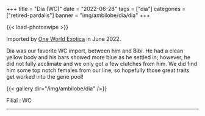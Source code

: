 +++
title = "Dia (WC)"
date = "2022-06-28"
tags = ["dia"]
categories = ["retired-pardalis"]
banner = "img/ambilobe/dia/dia"
+++

{{< load-photoswipe >}}

Imported by [One World Exotica](https://www.instagram.com/oneworldexotica/) in June 2022.

Dia was our favorite WC import, between him and Bibi. He had a clean yellow body and his bars showed more blue as he settled in; however, he did not fully acclimate and we only got a few clutches from him. We did find him some top notch females from our line, so hopefully those great traits get worked into the gene pool!

{{< gallery dir="/img/ambilobe/dia" />}}

Filial
: WC

---